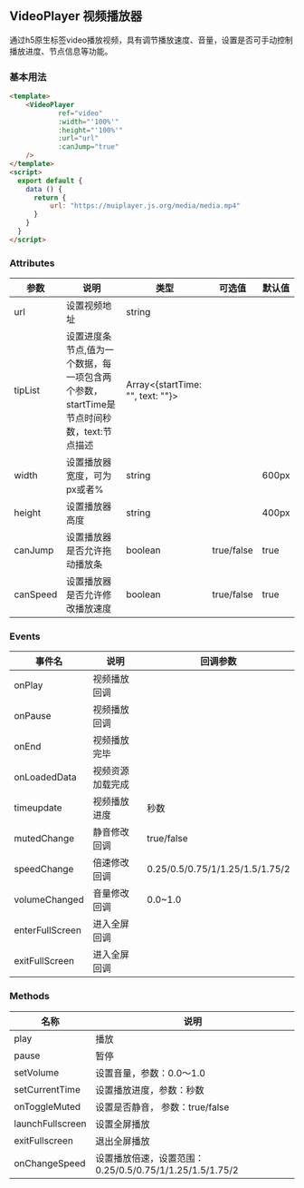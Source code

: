 ## VideoPlayer 视频播放器

通过h5原生标签video播放视频，具有调节播放速度、音量，设置是否可手动控制播放进度、节点信息等功能。

### 基本用法

```html
<template>
    <VideoPlayer
            ref="video"
            :width="'100%'"
            :height="'100%'"
            :url="url"
            :canJump="true"
    />
</template>
<script>
  export default {
    data () {
      return {
          url: "https://muiplayer.js.org/media/media.mp4"
      }
    }
  }
</script>

```

### Attributes

| 参数              | 说明                             | 类型            | 可选值 | 默认值 |
| ----------------- | -------------------------------- | --------------- | ------ | ------ |
| url              | 设置视频地址   | string          |        |        |
| tipList              | 设置进度条节点,值为一个数据，每一项包含两个参数，startTime是节点时间秒数，text:节点描述             | Array<{startTime: "", text: ""}>  |   |
| width             | 设置播放器宽度，可为px或者%  | string |        |  600px   |
| height               | 设置播放器高度 | string |        |   400px   |
| canJump            | 设置播放器是否允许拖动播放条 | boolean |    true/false    |   true   |
| canSpeed               | 设置播放器是否允许修改播放速度 | boolean |    true/false    |  true    |


### Events

| 事件名 | 说明               | 回调参数 |
| ------ | ------------------ | -------- |
| onPlay  | 视频播放回调 |   |
| onPause  | 视频播放回调 |   |
| onEnd  | 视频播放完毕 |   |
| onLoadedData  | 视频资源加载完成 |   |
| timeupdate  | 视频播放进度 | 秒数  |
| mutedChange  | 静音修改回调 | true/false  |
| speedChange  | 倍速修改回调 | 0.25/0.5/0.75/1/1.25/1.5/1.75/2  |
| volumeChanged  | 音量修改回调 | 0.0~1.0  |
| enterFullScreen  | 进入全屏回调 |   |
| exitFullScreen  | 进入全屏回调 |   |

### Methods

| 名称	 | 说明               |  
| ------ | ------------------ | 
| play  | 播放 |
| pause  | 暂停 |
| setVolume  | 设置音量，参数：0.0～1.0 |
| setCurrentTime  | 设置播放进度，参数：秒数 |
| onToggleMuted  | 设置是否静音， 参数：true/false |
| launchFullscreen  | 设置全屏播放 |
| exitFullscreen  | 退出全屏播放 |
| onChangeSpeed  | 设置播放倍速，设置范围：0.25/0.5/0.75/1/1.25/1.5/1.75/2 |
